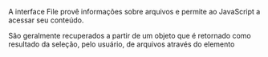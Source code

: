 A interface File provê informações sobre arquivos e permite ao JavaScript  a acessar seu conteúdo.

São geralmente recuperados a partir de um objeto que é retornado como resultado da seleção, pelo usuário, de arquivos através do elemento 